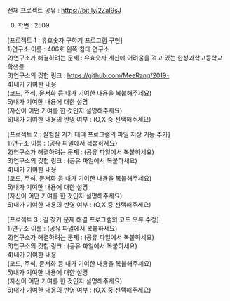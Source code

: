 전체 프로젝트 공유 : https://bit.ly/2ZaI9sJ


0. 학번 : 2509




[프로젝트 1 : 유효숫자 구하기 프로그램 구현] <br>
1)연구소 이름 : 406호 왼쪽 침대 연구소 <br>
2)연구소가 해결하려는 문제 : 유효숫자 계산에 어려움을 겪고 있는 한성과학고등학교 학생들 <br>
3)연구소의 깃헙 링크 : https://github.com/MeeRang/2019- <br>
4)내가 기여한 내용 <br>
(코드, 주석, 문서화 등 내가 기여한 내용을 복붙해주세요) <br>
5)내가 기여한 내용에 대한 설명 <br>
(자신이 어떤 기여를 한 것인지 설명해주세요) <br>
6)내가 기여한 내용의 반영 여부 : (O,X 중 선택해주세요) <br>


[프로젝트 2 : 실험실 기기 대여 프로그램의 파일 저장 기능 추가] <br>
1)연구소 이름 : (공유 파일에서 복붙하세요) <br>
2)연구소가 해결하려는 문제 : (공유 파일에서 복붙하세요) <br>
3)연구소의 깃헙 링크 : (공유 파일에서 복붙하세요) <br>
4)내가 기여한 내용 <br>
(코드, 주석, 문서화 등 내가 기여한 내용을 복붙해주세요) <br>
5)내가 기여한 내용에 대한 설명 <br>
(자신이 어떤 기여를 한 것인지 설명해주세요) <br>
6)내가 기여한 내용의 반영 여부 : (O,X 중 선택해주세요) <br>


[프로젝트 3 : 길 찾기 문제 해결 프로그램의 코드 오류 수정] <br>
1)연구소 이름 : (공유 파일에서 복붙하세요) <br>
2)연구소가 해결하려는 문제 : (공유 파일에서 복붙하세요) <br>
3)연구소의 깃헙 링크 : (공유 파일에서 복붙하세요) <br>
4)내가 기여한 내용 <br>
(코드, 주석, 문서화 등 내가 기여한 내용을 복붙해주세요) <br>
5)내가 기여한 내용에 대한 설명 <br>
(자신이 어떤 기여를 한 것인지 설명해주세요) <br>
6)내가 기여한 내용의 반영 여부 : (O,X 중 선택해주세요) <br>
